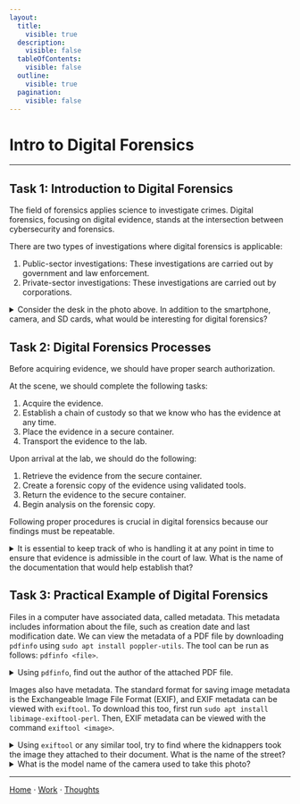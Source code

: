 ```yaml
---
layout:
  title:
    visible: true
  description:
    visible: false
  tableOfContents:
    visible: false
  outline:
    visible: true
  pagination:
    visible: false
---
```


# Intro to Digital Forensics

***

## Task 1: Introduction to Digital Forensics

The field of forensics applies science to investigate crimes. Digital forensics, focusing on digital evidence, stands at the intersection between cybersecurity and forensics.

There are two types of investigations where digital forensics is applicable:
1. Public-sector investigations: These investigations are carried out by government and law enforcement.
2. Private-sector investigations: These investigations are carried out by corporations.

<details>

<summary>Consider the desk in the photo above. In addition to the smartphone, camera, and SD cards, what would be interesting for digital forensics?</summary>

Laptop

Laptops often contain a wealth of recoverable evidence. 

</details>

## Task 2: Digital Forensics Processes

Before acquiring evidence, we should have proper search authorization.

At the scene, we should complete the following tasks:
1. Acquire the evidence.
2. Establish a chain of custody so that we know who has the evidence at any time.
3. Place the evidence in a secure container.
4. Transport the evidence to the lab.

Upon arrival at the lab, we should do the following:
1. Retrieve the evidence from the secure container.
2. Create a forensic copy of the evidence using validated tools.
3. Return the evidence to the secure container.
4. Begin analysis on the forensic copy.

Following proper procedures is crucial in digital forensics because our findings must be repeatable.

<details>

<summary>It is essential to keep track of who is handling it at any point in time to ensure that evidence is admissible in the court of law. What is the name of the documentation that would help establish that?</summary>

chain of custody

The chain of custody keep track of who is handling evidence at any point in time so that the evidence is verifiably not tampered with.

</details>

## Task 3: Practical Example of Digital Forensics

Files in a computer have associated data, called metadata. This metadata includes information about the file, such as creation date and last modification date. We can view the metadata of a PDF file by downloading `pdfinfo` using `sudo apt install poppler-utils`. The tool can be run as follows: `pdfinfo <file>`.

<details>

<summary>Using <code>pdfinfo</code>, find out the author of the attached PDF file.</summary>

Ann Gree Shepherd

Use the command `pdfinfo ransom-letter.pdf` to view author information.

</details>

Images also have metadata. The standard format for saving image metadata is the Exchangeable Image File Format (EXIF), and EXIF metadata can be viewed with `exiftool`. To download this too, first run `sudo apt install libimage-exiftool-perl`. Then, EXIF metadata can be viewed with the command `exiftool <image>`.

<details>

<summary>Using <code>exiftool</code> or any similar tool, try to find where the kidnappers took the image they attached to their document. What is the name of the street?</summary>

Milk Street

Use the command `exiftool letter-image.jpg` to view location information. Enter this location data (GPS coordinates) into Google Maps.

</details>

<details>

<summary>What is the model name of the camera used to take this photo?</summary>

Canon EOS R6

Use the command `exiftool letter-image.jpg` to view camera information.

</details>

***

[Home](https://app.gitbook.com/o/0kO27okC5uVB9ALX3rho/s/036xtfEIzcEdGegONXWM/) ⋅ [Work](https://app.gitbook.com/o/0kO27okC5uVB9ALX3rho/s/WaFS755Q4sf02CxLcghQ/) ⋅ [Thoughts](https://app.gitbook.com/o/0kO27okC5uVB9ALX3rho/s/s4QQPMntQ25hmJToKSOu/)
